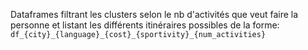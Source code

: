 Dataframes filtrant les clusters selon le nb d'activités que veut faire la personne et listant les différents itinéraires possibles de la forme:
`df_{city}_{language}_{cost}_{sportivity}_{num_activities}`